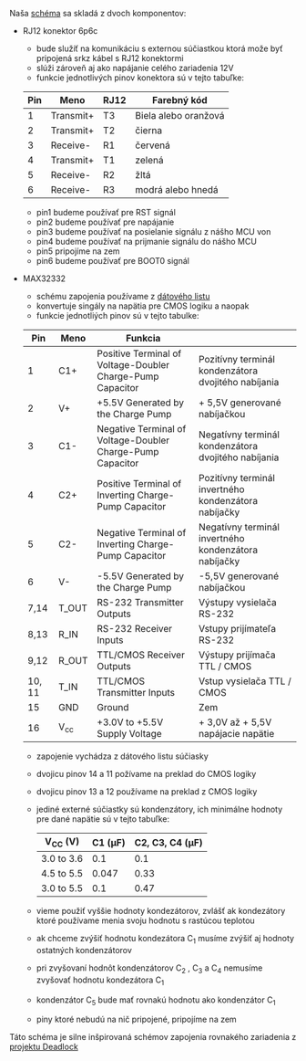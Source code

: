 Naša [schéma](rs-232_schematic.kicad_sch) sa skladá z dvoch komponentov:
- RJ12 konektor 6p6c  
   - bude služíť na komunikáciu s externou súčiastkou ktorá može byť pripojená srkz kábel s RJ12 konektormi  
   - slúži zároveň aj ako napájanie celého zariadenia 12V  
   - funkcie jednotlivých pinov konektora sú v tejto tabuľke:    

    |Pin |	Meno | RJ12 |	Farebný kód |  
    |----|-------|------|--------------|  
    |1|Transmit+|T3|Biela alebo oranžová|  
    |2|	Transmit+|		T2|	čierna|
    |3|	Receive-|	R1|	červená|
    |4|	Transmit+	|	T1|	zelená|
    |5|	Receive-|	R2|	žltá|
    |6|	Receive-|	R3|	modrá alebo hnedá|
   - pin1 budeme používať pre RST signál
   - pin2 budeme používať pre napájanie
   - pin3 budeme používať na posielanie signálu z nášho MCU von
   - pin4 budeme používať na prijmanie signálu do nášho MCU
   - pin5 pripojíme na zem
   - pin6 budeme používať pre BOOT0 signál
     
- MAX32332
  -  schému zapojenia používame z [dátového listu]() 
  -  konvertuje singály na napätia pre CMOS logiku a naopak
  -  funkcie jednotliých pinov sú v tejto tabulke:

    |Pin|Meno|Funkcia||
    |---|----|--------|-|
    |1|C1+|Positive Terminal of Voltage-Doubler Charge-Pump Capacitor|Pozitívny terminál kondenzátora dvojitého nabíjania|
    |2|V+|+5.5V Generated by the Charge Pump|+ 5,5V generované nabíjačkou|
    |3|C1-|Negative Terminal of Voltage-Doubler Charge-Pump Capacitor|Negatívny terminál kondenzátora dvojitého nabíjania|
    |4|C2+|Positive Terminal of Inverting Charge-Pump Capacitor|Pozitívny terminál invertného kondenzátora nabíjačky|
    |5|C2-|Negative Terminal of Inverting Charge-Pump Capacitor|Negatívny terminál invertného kondenzátora nabíjačky|
    |6|V-|-5.5V Generated by the Charge Pump|-5,5V generované nabíjačkou|
    |7,14|T_OUT|RS-232 Transmitter Outputs|Výstupy vysielača RS-232|
    |8,13|R_IN|RS-232 Receiver Inputs|Vstupy prijímateľa RS-232|
    |9,12|R_OUT|TTL/CMOS Receiver Outputs|Výstupy prijímača TTL / CMOS|
    |10, 11|T_IN|TTL/CMOS Transmitter Inputs|Vstup vysielača TTL / CMOS|
    |15|GND|Ground|Zem|
    |16|V<sub>cc</sub>|+3.0V to +5.5V Supply Voltage|+ 3,0V až + 5,5V napájacie napätie|
  - zapojenie vychádza z dátového listu súčiasky 
  - dvojicu pinov 14 a 11 požívame na preklad do CMOS logiky
  - dvojicu pinov 13 a 12 používame na preklad z CMOS logiky 
  - jediné externé súčiastky sú kondenzátory, ich minimálne hodnoty pre dané napätie sú v tejto tabuľke:

    |V<sub>CC</sub> (V)|C1 (µF)|C2, C3, C4 (µF)|
    |------------------|-------|---------------|
    |3.0 to 3.6|0.1 |0.1|
    |4.5 to 5.5|0.047|0.33|
    |3.0 to 5.5|0.1|0.47|

  - vieme použiť vyššie hodnoty kondezátorov, zvlášť ak kondezátory ktoré používame menia svoju hodnotu s rastúcou teplotou
  - ak chceme zvýšiť hodnotu kondezátora C<sub>1</sub> musíme zvýšiť aj hodnoty ostatných kondenzátorov
  - pri zvyšovaní hodnôt kondenzátorov C<sub>2</sub> , C<sub>3</sub> a C<sub>4</sub> nemusíme zvyšovať hodnotu kondezátora C<sub>1</sub>
  - kondenzátor C<sub>5</sub> bude mať rovnakú hodnotu ako kondenzátor C<sub>1</sub>
  - piny ktoré nebudú na nič pripojené, pripojíme na zem
        
Táto schéma je silne inšpirovaná schémov zapojenia rovnakého zariadenia z [projektu Deadlock](https://gitlab.com/project-deadlock/reader/rdr-hw-fluocerite-model0)
  
  
